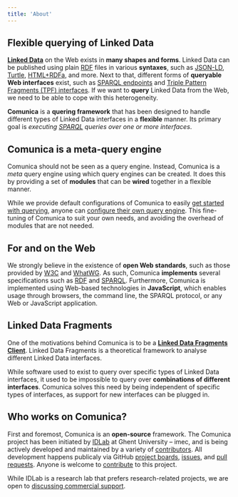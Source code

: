 ```yaml
---
title: 'About'
---
```


## Flexible querying of Linked Data

[**Linked Data**](https://www.w3.org/standards/semanticweb/data) on the Web exists in **many shapes and forms**.
Linked Data can be published using plain [RDF](https://www.w3.org/TR/rdf11-concepts/) files
in various **syntaxes**, such as [JSON-LD](https://json-ld.org/), [Turtle](https://www.w3.org/TR/turtle/), [HTML+RDFa](https://www.w3.org/TR/html-rdfa/), and more.
Next to that, different forms of **queryable Web interfaces** exist, such as [SPARQL endpoints](https://www.w3.org/TR/sparql11-protocol/) and [Triple Pattern Fragments (TPF) interfaces](https://linkeddatafragments.org/in-depth/#tpf).
If we want to **query** Linked Data from the Web, we need to be able to cope with this heterogeneity.

**Comunica** is a **quering framework** that has been designed to handle different types of Linked Data interfaces in a **flexible** manner.
Its primary goal is _executing [SPARQL](https://www.w3.org/TR/sparql11-query/) queries over one or more interfaces_.

## Comunica is a meta-query engine

Comunica should not be seen as a query engine.
Instead, Comunica is a _meta_ query engine using which query engines can be created.
It does this by providing a set of **modules** that can be **wired** together in a flexible manner.

While we provide default configurations of Comunica to easily [get started with querying](/docs/query/getting_started/),
anyone can [configure their own query engine](/docs/modify/getting_started/).
This fine-tuning of Comunica to suit your own needs, and avoiding the overhead of modules that are not needed.

## For and on the Web

We strongly believe in the existence of **open Web standards**, such as those provided by [W3C](https://www.w3.org/) and [WhatWG](https://whatwg.org/).
As such, Comunica **implements** several specifications such as [RDF](https://www.w3.org/TR/rdf11-concepts/) and [SPARQL](https://www.w3.org/TR/sparql11-query/).
Furthermore, Comunica is implemented using Web-based technologies in **JavaScript**, which enables usage through browsers,
the command line, the SPARQL protocol, or any Web or JavaScript application.

## Linked Data Fragments

One of the motivations behind Comunica is to be a [**Linked Data Fragments Client**](https://linkeddatafragments.org/concept/).
Linked Data Fragments is a theoretical framework to analyse different Linked Data interfaces.

While software used to exist to query over specific types of Linked Data interfaces,
it used to be impossible to query over **combinations of different interfaces**.
Comunica solves this need by being independent of specific types of interfaces,
as support for new interfaces can be plugged in.

## Who works on Comunica?

First and foremost, Comunica is an **open-source** framework.
The Comunica project has been initiated by [IDLab](https://www.ugent.be/ea/idlab/en) at Ghent University – imec,
and is being actively developed and maintained by a variety of [contributors](https://github.com/comunica/comunica/graphs/contributors).
All development happens publicaly via GitHub [project boards](https://github.com/orgs/comunica/projects), [issues](https://github.com/comunica/comunica/issues), and [pull requests](https://github.com/comunica/comunica/pulls).
Anyone is welcome to [contribute](/contribute/) to this project.

While IDLab is a research lab that prefers research-related projects,
we are open to [discussing commercial support](mailto:ruben.taelman@ugent.be).

